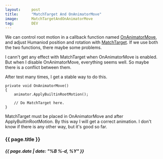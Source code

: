 ```yaml
---
layout:     post
title:      "MatchTarget And OnAnimatorMove"
image:      MatchTargetAndOnAnimatorMove
tag:        DEV
---
```


We can control root motion in a callback function named [OnAnimatorMove](https://docs.unity3d.com/ScriptReference/MonoBehaviour.OnAnimatorMove.html), and adjust Humaniod position and rotation with [MatchTarget](https://docs.unity3d.com/ScriptReference/Animator.MatchTarget.html). If we use both the two functions, there maybe some problems.<!--more-->

I cann't get any effect with MatchTarget when OnAnimatorMove is enabled. But when I disable OnAnimatorMove, everything seems well. So maybe there is a conflict between them.

After test many times, I get a stable way to do this.

```
private void OnAnimatorMove()
{
    animator.ApplyBuiltinRootMotion();
    
    // Do MatchTarget here. 
}
```

MatchTarget must be placed in OnAnimatorMove and after ApplyBuiltinRootMotion. By this way I will get a correct animation. I don't know if there is any other way, but it's good so far. 

<h3>{{ page.title }}</h3>
<h5>{{ page.date | date: "%B %-d, %Y" }}</h5>
